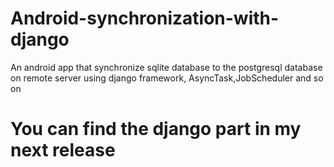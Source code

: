 # Android-synchronization-with-django

An android app that synchronize sqlite database to the postgresql database on remote server using django framework, AsyncTask,JobScheduler and so on 

# You can find the django part in my next release
